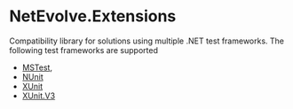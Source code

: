 # NetEvolve.Extensions

Compatibility library for solutions using multiple .NET test frameworks.
The following test frameworks are supported
- [MSTest](https://www.nuget.org/packages/NetEvolve.Extensions.MSTest),
- [NUnit](https://www.nuget.org/packages/NetEvolve.Extensions.NUnit)
- [XUnit](https://www.nuget.org/packages/NetEvolve.Extensions.XUnit)
- [XUnit.V3](https://www.nuget.org/packages/NetEvolve.Extensions.XUnit.V3)
